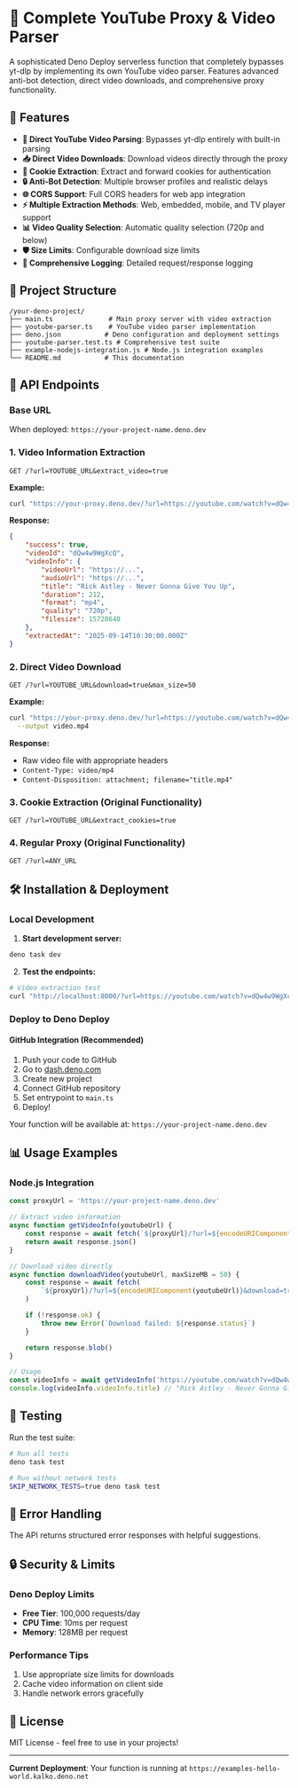 # 🎥 Complete YouTube Proxy & Video Parser

A sophisticated Deno Deploy serverless function that completely bypasses yt-dlp by implementing its own YouTube video parser. Features advanced anti-bot detection, direct video downloads, and comprehensive proxy functionality.

## 🚀 Features

-   **🎥 Direct YouTube Video Parsing**: Bypasses yt-dlp entirely with built-in parsing
-   **📥 Direct Video Downloads**: Download videos directly through the proxy
-   **🍪 Cookie Extraction**: Extract and forward cookies for authentication
-   **🔒 Anti-Bot Detection**: Multiple browser profiles and realistic delays
-   **🌐 CORS Support**: Full CORS headers for web app integration
-   **⚡ Multiple Extraction Methods**: Web, embedded, mobile, and TV player support
-   **📊 Video Quality Selection**: Automatic quality selection (720p and below)
-   **🛡️ Size Limits**: Configurable download size limits
-   **📝 Comprehensive Logging**: Detailed request/response logging

## 📁 Project Structure

```
/your-deno-project/
├── main.ts              # Main proxy server with video extraction
├── youtube-parser.ts    # YouTube video parser implementation
├── deno.json           # Deno configuration and deployment settings
├── youtube-parser.test.ts # Comprehensive test suite
├── example-nodejs-integration.js # Node.js integration examples
└── README.md           # This documentation
```

## 🎯 API Endpoints

### Base URL

When deployed: `https://your-project-name.deno.dev`

### 1. Video Information Extraction

```
GET /?url=YOUTUBE_URL&extract_video=true
```

**Example:**

```bash
curl "https://your-proxy.deno.dev/?url=https://youtube.com/watch?v=dQw4w9WgXcQ&extract_video=true"
```

**Response:**

```json
{
    "success": true,
    "videoId": "dQw4w9WgXcQ",
    "videoInfo": {
        "videoUrl": "https://...",
        "audioUrl": "https://...",
        "title": "Rick Astley - Never Gonna Give You Up",
        "duration": 212,
        "format": "mp4",
        "quality": "720p",
        "filesize": 15728640
    },
    "extractedAt": "2025-09-14T10:30:00.000Z"
}
```

### 2. Direct Video Download

```
GET /?url=YOUTUBE_URL&download=true&max_size=50
```

**Example:**

```bash
curl "https://your-proxy.deno.dev/?url=https://youtube.com/watch?v=dQw4w9WgXcQ&download=true&max_size=100" \
  --output video.mp4
```

**Response:**

-   Raw video file with appropriate headers
-   `Content-Type: video/mp4`
-   `Content-Disposition: attachment; filename="title.mp4"`

### 3. Cookie Extraction (Original Functionality)

```
GET /?url=YOUTUBE_URL&extract_cookies=true
```

### 4. Regular Proxy (Original Functionality)

```
GET /?url=ANY_URL
```

## 🛠️ Installation & Deployment

### Local Development

1. **Start development server:**

```bash
deno task dev
```

2. **Test the endpoints:**

```bash
# Video extraction test
curl "http://localhost:8000/?url=https://youtube.com/watch?v=dQw4w9WgXcQ&extract_video=true"
```

### Deploy to Deno Deploy

#### GitHub Integration (Recommended)

1. Push your code to GitHub
2. Go to [dash.deno.com](https://dash.deno.com)
3. Create new project
4. Connect GitHub repository
5. Set entrypoint to `main.ts`
6. Deploy!

Your function will be available at: `https://your-project-name.deno.dev`

## 📊 Usage Examples

### Node.js Integration

```javascript
const proxyUrl = 'https://your-project-name.deno.dev'

// Extract video information
async function getVideoInfo(youtubeUrl) {
    const response = await fetch(`${proxyUrl}/?url=${encodeURIComponent(youtubeUrl)}&extract_video=true`)
    return await response.json()
}

// Download video directly
async function downloadVideo(youtubeUrl, maxSizeMB = 50) {
    const response = await fetch(
        `${proxyUrl}/?url=${encodeURIComponent(youtubeUrl)}&download=true&max_size=${maxSizeMB}`,
    )

    if (!response.ok) {
        throw new Error(`Download failed: ${response.status}`)
    }

    return response.blob()
}

// Usage
const videoInfo = await getVideoInfo('https://youtube.com/watch?v=dQw4w9WgXcQ')
console.log(videoInfo.videoInfo.title) // "Rick Astley - Never Gonna Give You Up"
```

## 🧪 Testing

Run the test suite:

```bash
# Run all tests
deno task test

# Run without network tests
SKIP_NETWORK_TESTS=true deno task test
```

## 🚨 Error Handling

The API returns structured error responses with helpful suggestions.

## 🔒 Security & Limits

### Deno Deploy Limits

-   **Free Tier**: 100,000 requests/day
-   **CPU Time**: 10ms per request
-   **Memory**: 128MB per request

### Performance Tips

1. Use appropriate size limits for downloads
2. Cache video information on client side
3. Handle network errors gracefully

## 📄 License

MIT License - feel free to use in your projects!

---

**Current Deployment**: Your function is running at `https://examples-hello-world.kalko.deno.net`
